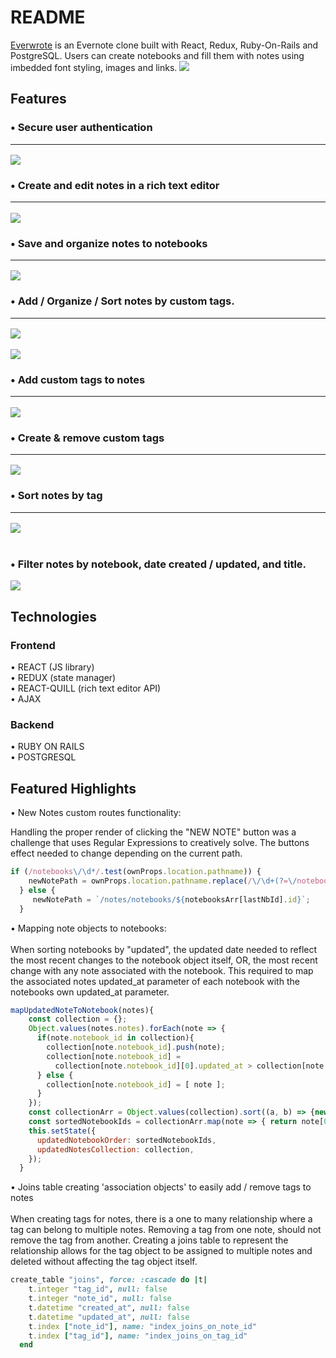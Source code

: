 # README

[Everwrote](https://everwrote.herokuapp.com/Everwrote) is an Evernote clone built with React, Redux, Ruby-On-Rails and PostgreSQL.  Users can create notebooks and fill them with notes using imbedded font styling, images and links.
![](./readme_pics/splash_page.png)

## Features
### • Secure user authentication<hr>
![](./readme_pics/login.png)
### • Create and edit notes in a rich text editor<hr>
![](./readme_pics/rich_text.png)
### • Save and organize notes to notebooks<hr>
![](./readme_pics/notebook_index.png)
### • Add / Organize / Sort notes by custom tags.<hr>
![](./readme_pics/tags_index.png)<br><br>
![](./readme_pics/sort_by_tag.png)<br>
### • Add custom tags to notes<hr>
![](https://media.giphy.com/media/3d4INILQVWpvEtm08t/giphy.gif)<br>
### • Create & remove custom tags<hr>
![](https://media.giphy.com/media/7JNtq3NaAoMOhjuZXp/giphy.gif)<br>
### • Sort notes by tag<hr>
![](https://media.giphy.com/media/2YaJDYChG5Y7x27s9a/giphy.gif)<br><br>
### • Filter notes by notebook, date created / updated, and title.
![](./readme_pics/sort_by.png)


## Technologies
### Frontend

• REACT (JS library)<br>
• REDUX (state manager)<br>
• REACT-QUILL (rich text editor API)<br>
• AJAX 

### Backend
• RUBY ON RAILS<br>
• POSTGRESQL<br>
 

## Featured Highlights 
• New Notes custom routes functionality: <br>

Handling the proper render of clicking the "NEW NOTE" button was a challenge that
uses Regular Expressions to creatively solve.  The buttons effect needed to change depending on 
the current path. 

```javascript
if (/notebooks\/\d*/.test(ownProps.location.pathname)) {
    newNotePath = ownProps.location.pathname.replace(/\/\d+(?=\/notebooks\/\d+)/, "");
  } else {
     newNotePath = `/notes/notebooks/${notebooksArr[lastNbId].id}`;
  } 
```

• Mapping note objects to notebooks: <br><br>
When sorting notebooks by "updated", the updated date needed to reflect the most recent changes to the notebook object itself, OR, the most recent change with any note associated with the notebook.  This required to map the associated notes updated_at parameter of each notebook with the notebooks own updated_at parameter.

```javascript
mapUpdatedNoteToNotebook(notes){
    const collection = {};
    Object.values(notes.notes).forEach(note => {
      if(note.notebook_id in collection){
        collection[note.notebook_id].push(note);
        collection[note.notebook_id] = 
          collection[note.notebook_id][0].updated_at > collection[note.notebook_id][1].updated_at ? [ collection[note.notebook_id][0] ] : [ collection[note.notebook_id][1] ];
      } else {
        collection[note.notebook_id] = [ note ];
      }
    });
    const collectionArr = Object.values(collection).sort((a, b) => {new Date(b[0].updated_at) - new Date(a[0].updated_at)});
    const sortedNotebookIds = collectionArr.map(note => { return note[0].notebook_id });
    this.setState({
      updatedNotebookOrder: sortedNotebookIds,
      updatedNotesCollection: collection,
    });
  }

```
• Joins table creating 'association objects' to easily add / remove tags to notes<br><br>
When creating tags for notes, there is a one to many relationship where a tag can belong to multiple notes.  Removing a tag from one note, should not remove the tag from another.  Creating a joins table to represent the relationship allows for the tag object to be assigned to multiple notes and deleted without affecting the tag object itself.
```ruby
create_table "joins", force: :cascade do |t|
    t.integer "tag_id", null: false
    t.integer "note_id", null: false
    t.datetime "created_at", null: false
    t.datetime "updated_at", null: false
    t.index ["note_id"], name: "index_joins_on_note_id"
    t.index ["tag_id"], name: "index_joins_on_tag_id"
  end
  ```

